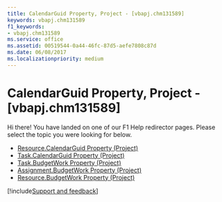 ```yaml
---
title: CalendarGuid Property, Project - [vbapj.chm131589]
keywords: vbapj.chm131589
f1_keywords:
- vbapj.chm131589
ms.service: office
ms.assetid: 00519544-0a44-46fc-87d5-aefe7808c87d
ms.date: 06/08/2017
ms.localizationpriority: medium
---
```



# CalendarGuid Property, Project - [vbapj.chm131589]

Hi there! You have landed on one of our F1 Help redirector pages. Please select the topic you were looking for below.

- [Resource.CalendarGuid Property (Project)](https://msdn.microsoft.com/library/1414fbad-fa79-f7ff-ce63-833fb179de6d%28Office.15%29.aspx)
- [Task.CalendarGuid Property (Project)](https://msdn.microsoft.com/library/7420d159-e579-1989-b266-65323e3a9f3a%28Office.15%29.aspx)
- [Task.BudgetWork Property (Project)](https://msdn.microsoft.com/library/de3735ad-c804-3ae5-e4c5-10d2a167b0fb%28Office.15%29.aspx)
- [Assignment.BudgetWork Property (Project)](https://msdn.microsoft.com/library/21c73cbb-4bca-1eea-4900-6e575cd298a7%28Office.15%29.aspx)
- [Resource.BudgetWork Property (Project)](https://msdn.microsoft.com/library/fc46fced-dd05-5c56-bdeb-7d50c3070500%28Office.15%29.aspx)

[!include[Support and feedback](~/includes/feedback-boilerplate.md)]